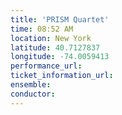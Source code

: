 ```yaml
---
title: 'PRISM Quartet'
time: 08:52 AM
location: New York
latitude: 40.7127837
longitude: -74.0059413
performance_url: 
ticket_information_url: 
ensemble: 
conductor: 
---
```

